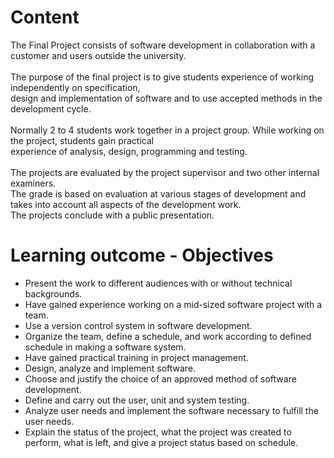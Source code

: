 # Content
The Final Project consists of software development in collaboration with a customer and users outside the university. <br>
<br>
The purpose of the final project is to give students experience of working independently on specification, <br>
design and implementation of software and to use accepted methods in the development cycle. <br>
<br>
Normally 2 to 4 students work together in a project group. While working on the project, students gain practical <br>
experience of analysis, design, programming and testing. <br>
<br>
The projects are evaluated by the project supervisor and two other internal examiners. <br>
The grade is based on evaluation at various stages of development and takes into account all aspects of the development work. <br>
The projects conclude with a public presentation. 

# Learning outcome - Objectives
- Present the work to different audiences with or without technical backgrounds.
- Have gained experience working on a mid-sized software project with a team.
- Use a version control system in software development.
- Organize the team, define a schedule, and work according to defined schedule in making a software system.
- Have gained practical training in project management.
- Design, analyze and implement software.
- Choose and justify the choice of an approved method of software development.
- Define and carry out the user, unit and system testing.
- Analyze user needs and implement the software necessary to fulfill the user needs.
- Explain the status of the project, what the project was created to perform, what is left, and give a project status based on schedule.

